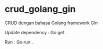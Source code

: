 # crud_golang_gin
CRUD dengan bahasa Golang framework Gin

Update dependency : Go get .

Run : Go run .
